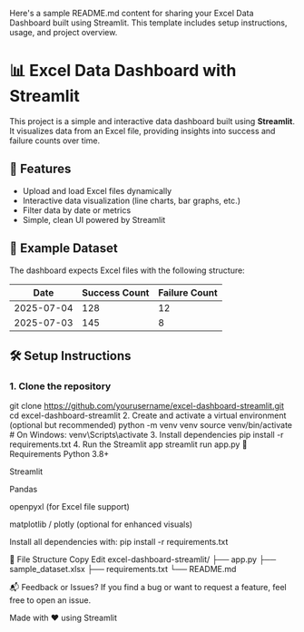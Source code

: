 Here's a sample README.md content for sharing your Excel Data Dashboard built using Streamlit. This template includes setup instructions, usage, and project overview.

# 📊 Excel Data Dashboard with Streamlit

This project is a simple and interactive data dashboard built using **Streamlit**. It visualizes data from an Excel file, providing insights into success and failure counts over time.

## 🚀 Features

- Upload and load Excel files dynamically
- Interactive data visualization (line charts, bar graphs, etc.)
- Filter data by date or metrics
- Simple, clean UI powered by Streamlit

## 📁 Example Dataset

The dashboard expects Excel files with the following structure:

| Date       | Success Count | Failure Count |
|------------|----------------|----------------|
| 2025-07-04 | 128            | 12             |
| 2025-07-03 | 145            | 8              |

## 🛠️ Setup Instructions

### 1. Clone the repository

git clone https://github.com/yourusername/excel-dashboard-streamlit.git
cd excel-dashboard-streamlit
2. Create and activate a virtual environment (optional but recommended)
python -m venv venv
source venv/bin/activate  # On Windows: venv\Scripts\activate
3. Install dependencies
pip install -r requirements.txt
4. Run the Streamlit app
streamlit run app.py
🧾 Requirements
Python 3.8+

Streamlit

Pandas

openpyxl (for Excel file support)

matplotlib / plotly (optional for enhanced visuals)

Install all dependencies with:
pip install -r requirements.txt

🧩 File Structure
Copy
Edit
excel-dashboard-streamlit/
├── app.py
├── sample_dataset.xlsx
├── requirements.txt
└── README.md


📬 Feedback or Issues?
If you find a bug or want to request a feature, feel free to open an issue.

Made with ❤️ using Streamlit
